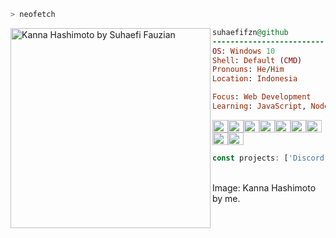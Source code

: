 ```bash
> neofetch
```

<img align="left" src="https://lh3.googleusercontent.com/JSOzIU9F3liJRHuZTehqTkBjZBqXFaHv7DQ1gn0r0DgiBFRykUVyIBBowIB7tEmlO7M=w2400" alt="Kanna Hashimoto by Suhaefi Fauzian" width="320" > 

```ruby
suhaefifzn@github
-------------------------
OS: Windows 10
Shell: Default (CMD)
Pronouns: He/Him
Location: Indonesia

Focus: Web Development
Learning: JavaScript, Node.js, GitHub
```
<p align="left">
  <img alt="#000000" src="https://www.colorhexa.com/000000.png" width="25" height="20" /><img alt="#474342" src="https://www.colorhexa.com/474342.png" width="25" height="20" /><img alt="#fbedf6" src="https://www.colorhexa.com/fbedf6.png" width="25" height="20" /><img alt="#371b58" src="https://www.colorhexa.com/371b58.png" width="25" height="20" /><img alt="#4c3575" src="https://www.colorhexa.com/4c3575.png" width="25" height="20" /><img alt="#f8b9b2" src="https://www.colorhexa.com/f8b9b2.png" width="25" height="20" /><img alt="#ae9c9d" src="https://www.colorhexa.com/ae9c9d.png" width="25" height="20" /><img alt="#FF8D29" src="https://www.colorhexa.com/ff8d29.png" width="25" height="20"><img alt="#ffcd38" src="https://www.colorhexa.com/ffcd38.png" width="25" height="20">
</p>

```javascript
const projects: ['Discord Bot', 'Movie Finder Website'];
```
<br>
Image: Kanna Hashimoto by me.

